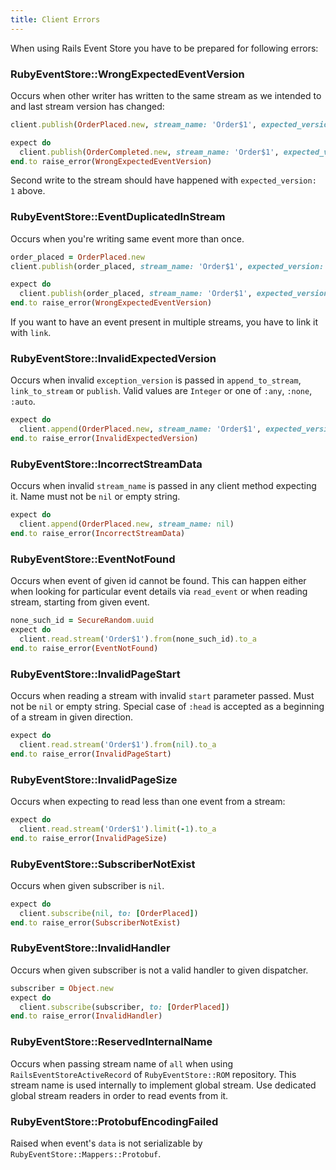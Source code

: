 ```yaml
---
title: Client Errors
---
```


When using Rails Event Store you have to be prepared for following errors:

### RubyEventStore::WrongExpectedEventVersion

Occurs when other writer has written to the same stream as we intended to and last stream version has changed:

```ruby
client.publish(OrderPlaced.new, stream_name: 'Order$1', expected_version: 0)

expect do
  client.publish(OrderCompleted.new, stream_name: 'Order$1', expected_version: 0)
end.to raise_error(WrongExpectedEventVersion)
```

Second write to the stream should have happened with `expected_version: 1` above.

### RubyEventStore::EventDuplicatedInStream

Occurs when you're writing same event more than once.

```ruby
order_placed = OrderPlaced.new
client.publish(order_placed, stream_name: 'Order$1', expected_version: 0)

expect do
  client.publish(order_placed, stream_name: 'Order$1', expected_version: 1)
end.to raise_error(WrongExpectedEventVersion)
```

If you want to have an event present in multiple streams, you have to link it with `link`.

### RubyEventStore::InvalidExpectedVersion

Occurs when invalid `exception_version` is passed in `append_to_stream`, `link_to_stream` or `publish`.
Valid values are `Integer` or one of `:any`, `:none`, `:auto`.

```ruby
expect do
  client.append(OrderPlaced.new, stream_name: 'Order$1', expected_version: nil)
end.to raise_error(InvalidExpectedVersion)
```

### RubyEventStore::IncorrectStreamData

Occurs when invalid `stream_name` is passed in any client method expecting it. Name must not be `nil` or empty string.

```ruby
expect do
  client.append(OrderPlaced.new, stream_name: nil)
end.to raise_error(IncorrectStreamData)
```

### RubyEventStore::EventNotFound

Occurs when event of given id cannot be found. This can happen either when looking for particular event details via `read_event` or when reading stream, starting from given event.

```ruby
none_such_id = SecureRandom.uuid
expect do
  client.read.stream('Order$1').from(none_such_id).to_a
end.to raise_error(EventNotFound)
```

### RubyEventStore::InvalidPageStart

Occurs when reading a stream with invalid `start` parameter passed. Must not be `nil` or empty string. Special case of `:head` is accepted as a beginning of a stream in given direction.

```ruby
expect do
  client.read.stream('Order$1').from(nil).to_a
end.to raise_error(InvalidPageStart)
```

### RubyEventStore::InvalidPageSize

Occurs when expecting to read less than one event from a stream:

```ruby
expect do
  client.read.stream('Order$1').limit(-1).to_a
end.to raise_error(InvalidPageSize)
```

### RubyEventStore::SubscriberNotExist

Occurs when given subscriber is `nil`.

```ruby
expect do
  client.subscribe(nil, to: [OrderPlaced])
end.to raise_error(SubscriberNotExist)
```

### RubyEventStore::InvalidHandler

Occurs when given subscriber is not a valid handler to given dispatcher.

```ruby
subscriber = Object.new
expect do
  client.subscribe(subscriber, to: [OrderPlaced])
end.to raise_error(InvalidHandler)
```

### RubyEventStore::ReservedInternalName

Occurs when passing stream name of `all` when using `RailsEventStoreActiveRecord` of `RubyEventStore::ROM` repository. This stream name is used internally to implement global stream. Use dedicated global stream readers in order to read events from it.

### RubyEventStore::ProtobufEncodingFailed

Raised when event's `data` is not serializable by `RubyEventStore::Mappers::Protobuf`.
